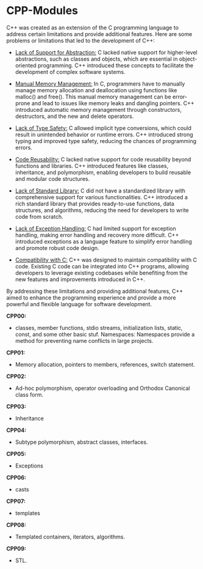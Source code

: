 # CPP-Modules

C++ was created as an extension of the C programming language to address certain limitations and provide additional features. Here are some problems or limitations that led to the development of C++:

* <u>Lack of Support for Abstraction:</u> C lacked native support for higher-level abstractions, such as classes and objects, which are essential in object-oriented programming. C++ introduced these concepts to facilitate the development of complex software systems.

* <u>Manual Memory Management:</u> In C, programmers have to manually manage memory allocation and deallocation using functions like malloc() and free(). This manual memory management can be error-prone and lead to issues like memory leaks and dangling pointers. C++ introduced automatic memory management through constructors, destructors, and the new and delete operators.

* <u>Lack of Type Safety:</u> C allowed implicit type conversions, which could result in unintended behavior or runtime errors. C++ introduced strong typing and improved type safety, reducing the chances of programming errors.

* <u>Code Reusability:</u> C lacked native support for code reusability beyond functions and libraries. C++ introduced features like classes, inheritance, and polymorphism, enabling developers to build reusable and modular code structures.

* <u>Lack of Standard Library:</u> C did not have a standardized library with comprehensive support for various functionalities. C++ introduced a rich standard library that provides ready-to-use functions, data structures, and algorithms, reducing the need for developers to write code from scratch.

* <u>Lack of Exception Handling:</u> C had limited support for exception handling, making error handling and recovery more difficult. C++ introduced exceptions as a language feature to simplify error handling and promote robust code design.

* <u>Compatibility with C:</u> C++ was designed to maintain compatibility with C code. Existing C code can be integrated into C++ programs, allowing developers to leverage existing codebases while benefiting from the new features and improvements introduced in C++.

By addressing these limitations and providing additional features, C++ aimed to enhance the programming experience and provide a more powerful and flexible language for software development.

**CPP00:** 

* classes, member functions, stdio streams, initialization lists, static, const, and some other basic stuf.
Namespaces:
    Namespaces provide a method for preventing name conflicts in large projects.

**CPP01:**
* Memory allocation, pointers to members, references, switch statement.

**CPP02:**
* Ad-hoc polymorphism, operator overloading and Orthodox Canonical class form.

**CPP03:**
* Inheritance

**CPP04:**
* Subtype polymorphism, abstract classes, interfaces.

**CPP05:**
* Exceptions

**CPP06:**
* casts

**CPP07:**
* templates

**CPP08:**
* Templated containers, iterators, algorithms.
    
**CPP09:**
* STL.

